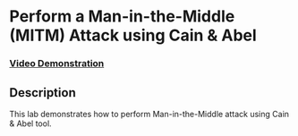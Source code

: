 <h1>Perform a Man-in-the-Middle (MITM) Attack using Cain & Abel</h1>

 ### [Video Demonstration](https://drive.google.com/file/d/1TvBOU8voSpZqPwOkw07pd52daGjEmmWu/view?usp=sharing)

<h2>Description</h2>
This lab demonstrates how to perform Man-in-the-Middle attack using Cain & Abel tool.
<br />


